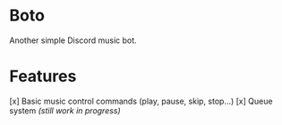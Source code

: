 # Boto
Another simple Discord music bot.


# Features
[x] Basic music control commands (play, pause, skip, stop...)
[x] Queue system _(still work in progress)_
